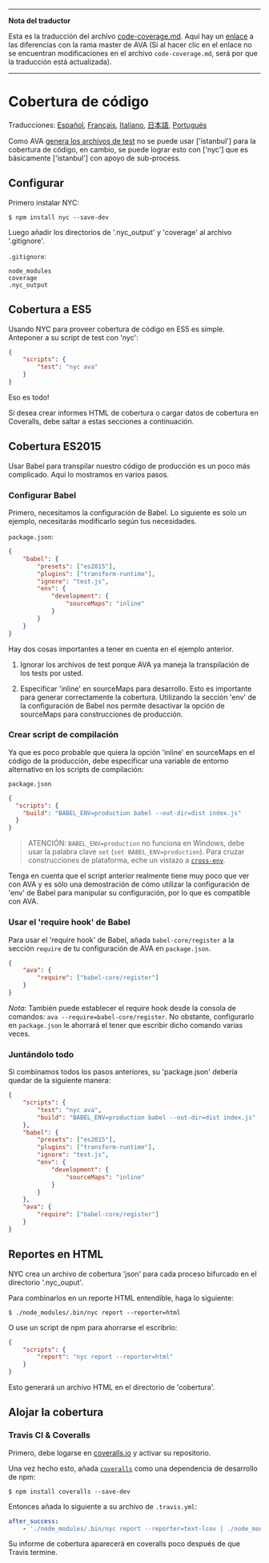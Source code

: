 ___
**Nota del traductor**

Esta es la traducción del archivo [code-coverage.md](https://github.com/avajs/ava/blob/main/docs/recipes/code-coverage.md). Aquí hay un [enlace](https://github.com/avajs/ava/compare/4111f9483f2ff6a158b603735a712eee3ab074c4...main#diff-b3aa0c81a407f54f636a1cf5a619a4a6) a las diferencias con la rama master de AVA (Si al hacer clic en el enlace no se encuentran modificaciones en el archivo `code-coverage.md`, será por que la traducción está actualizada).
___
# Cobertura de código

Traducciones: [Español](https://github.com/avajs/ava-docs/blob/main/es_ES/docs/recipes/code-coverage.md), [Français](https://github.com/avajs/ava-docs/blob/main/fr_FR/docs/recipes/code-coverage.md), [Italiano](https://github.com/avajs/ava-docs/blob/main/it_IT/recipes/code-coverage.md), [日本語](https://github.com/avajs/ava-docs/blob/main/ja_JP/docs/recipes/code-coverage.md), [Portugués](https://github.com/avajs/ava-docs/blob/main/pt_BR/docs/recipes/code-coverage.md)

Como AVA [genera los archivos de test][isolated-env] no se puede usar ['istanbul'] para la cobertura de código, en cambio, se puede lograr esto con ['nyc'] que es básicamente ['istanbul'] con apoyo de sub-process.

## Configurar

Primero instalar NYC:

```
$ npm install nyc --save-dev
```

Luego añadir los directorios de '.nyc_output' y 'coverage' al archivo '.gitignore'.

`.gitignore`:

```
node_modules
coverage
.nyc_output
```

## Cobertura a ES5

Usando NYC para proveer cobertura de código en ES5 es simple. Anteponer a su script de test con 'nyc':

```json
{
	"scripts": {
		"test": "nyc ava"
	}
}
```

Eso es todo!

Si desea crear informes HTML de cobertura o cargar datos de cobertura en Coveralls, debe saltar a estas secciones a continuación.

## Cobertura ES2015

Usar Babel para transpilar nuestro código de producción es un poco más complicado. Aquí lo mostramos en varios pasos.

### Configurar Babel

Primero, necesitamos la configuración de Babel. Lo siguiente es solo un ejemplo, necesitarás modificarlo según tus necesidades.

`package.json`:
```json
{
	"babel": {
		"presets": ["es2015"],
		"plugins": ["transform-runtime"],
		"ignore": "test.js",
		"env": {
			"development": {
				"sourceMaps": "inline"
			}
		}
	}
}
```

Hay dos cosas importantes a tener en cuenta en el ejemplo anterior.

  1. Ignorar los archivos de test porque AVA ya maneja la transpilación de los tests por usted.

  2. Especificar 'inline' en sourceMaps para desarrollo. Esto es importante para generar correctamente la cobertura. Utilizando la sección 'env' de la configuración de Babel nos permite desactivar la opción de sourceMaps para construcciones de producción.


### Crear script de compilación

Ya que es poco probable que quiera la opción 'inline' en sourceMaps en el código de la producción, debe especificar una variable de entorno alternativo en los scripts de compilación:

`package.json`

```json
{
  "scripts": {
    "build": "BABEL_ENV=production babel --out-dir=dist index.js"
  }
}
```

> ATENCIÓN: `BABEL_ENV=production` no funciona en Windows, debe usar la palabra clave `set` (`set BABEL_ENV=production`). Para cruzar construcciones de plataforma, eche un vistazo a [`cross-env`].

Tenga en cuenta que el script anterior realmente tiene muy poco que ver con AVA y es sólo una demostración de cómo utilizar la configuración de 'env' de Babel para manipular su configuración, por lo que es compatible con AVA.

### Usar el 'require hook' de Babel

Para usar el 'require hook' de Babel, añada `babel-core/register` a la sección `require` de tu configuración de AVA en `package.json`.

```json
{
	"ava": {
		"require": ["babel-core/register"]
	}
}
```

*Nota*: También puede establecer el require hook desde la consola de comandos: `ava --require=babel-core/register`. No obstante, configurarlo en `package.json` le ahorrará el tener que escribir dicho comando varias veces.

### Juntándolo todo

Si combinamos todos los pasos anteriores, su 'package.json' debería quedar de la siguiente manera:

```json
{
	"scripts": {
		"test": "nyc ava",
		"build": "BABEL_ENV=production babel --out-dir=dist index.js"
	},
	"babel": {
		"presets": ["es2015"],
		"plugins": ["transform-runtime"],
		"ignore": "test.js",
		"env": {
			"development": {
				"sourceMaps": "inline"
			}
		}
	},
	"ava": {
		"require": ["babel-core/register"]
	}
}
```


## Reportes en HTML

NYC crea un archivo de cobertura 'json' para cada proceso bifurcado en el directorio '.nyc_ouput'.

Para combinarlos en un reporte HTML entendible, haga lo siguiente:

```
$ ./node_modules/.bin/nyc report --reporter=html
```

O use un script de npm para ahorrarse el escribrlo:

```json
{
	"scripts": {
		"report": "nyc report --reporter=html"
	}
}
```

Esto generará un archivo HTML en el directorio de 'cobertura'.


## Alojar la cobertura

### Travis CI & Coveralls

Primero, debe logarse en [coveralls.io] y activar su repositorio.

Una vez hecho esto, añada [`coveralls`] como una dependencia de desarrollo de npm:

```
$ npm install coveralls --save-dev
```

Entonces añada lo siguiente a su archivo de `.travis.yml`:

```yaml
after_success:
    - './node_modules/.bin/nyc report --reporter=text-lcov | ./node_modules/.bin/coveralls'
```

Su informe de cobertura aparecerá en coveralls poco después de que Travis termine.

[`babel`]:      https://github.com/babel/babel
[coveralls.io]: https://coveralls.io
[`coveralls`]:  https://github.com/nickmerwin/node-coveralls
[`cross-env`]:  https://github.com/kentcdodds/cross-env
[isolated-env]: https://github.com/avajs/ava-docs/blob/main/es_ES/readme.md#entorno-aislado
[`istanbul`]:   https://github.com/gotwarlost/istanbul
[`nyc`]:        https://github.com/bcoe/nyc
